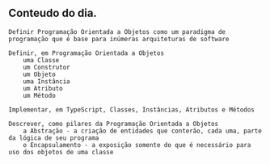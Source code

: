 ## Conteudo do dia.
    Definir Programação Orientada a Objetos como um paradigma de programação que é base para inúmeras arquiteturas de software

    Definir, em Programação Orientada a Objetos
        uma Classe
        um Construtor
        um Objeto
        uma Instância
        um Atributo
        um Método

    Implementar, em TypeScript, Classes, Instâncias, Atributos e Métodos

    Descrever, como pilares da Programação Orientada a Objetos
        a Abstração - a criação de entidades que conterão, cada uma, parte da lógica de seu programa
        o Encapsulamento - a exposição somente do que é necessário para uso dos objetos de uma classe
